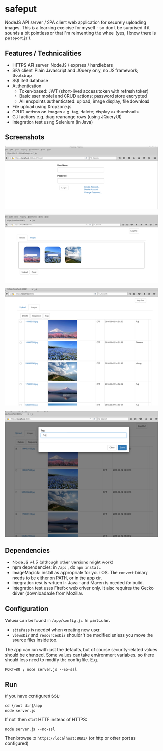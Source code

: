 safeput
============

NodeJS API server / SPA client web application for securely uploading images.
This is a learning exercise for myself - so don't be surprised if it sounds
a bit pointless or that I'm reinventing the wheel (yes, I know there is
passport.js!).



Features / Technicalities
------------
- HTTPS API server: NodeJS / express / handlebars
- SPA client: Plain Javascript and JQuery only, no JS framework; Bootstrap
- SQLite3 database
- Authentication
    - Token-based: JWT (short-lived access token with refresh token)
    - Basic user model and CRUD actions; password store encrypted
	- All endpoints authenticated: upload, image display, file download
- File upload using Dropzone.js
- CRUD actions on images e.g. tag, delete; display as thumbnails
- GUI actions e.g. drag rearrange rows (using JQueryUI)
- Integration test using Selenium (in Java)



Screenshots
-----------

![Login Page](/resources/screenshots/login.png)

![Main Page Upload](/resources/screenshots/upload.png)

![Main Page](/resources/screenshots/main.png)

![Main Tag](/resources/screenshots/tag.png)



Dependencies
------------

- NodeJS v4.5 (although other versions might work).
- npm dependencies: in `/app` , do `npm install`.
- ImageMagick: install as appropriate for your OS. The `convert` binary needs to be either on PATH, or in the app dir.
- Integration test is written in Java - and Maven is needed for build.
- Integration test uses Firefox web driver only. It also requires the Gecko driver (downloadable from Mozilla).



Configuration
-------------

Values can be found in `/app/config.js`. In particular:
- `sitePass` is needed when creating new user.
- `viewsDir` and `resourcesDir` shouldn't be modified unless you move the source files inside too.

The app can run with just the defaults, but of course security-related values should be changed.
Some values can take environment variables, so there should less need to modify the config file. E.g.

    PORT=80 ; node server.js --no-ssl



Run
---

If you have configured SSL: 

    cd {root dir}/app
    node server.js

If not, then start HTTP instead of HTTPS:

    node server.js --no-ssl

Then browse to `https://localhost:8081/` (or http or other port as configured)

